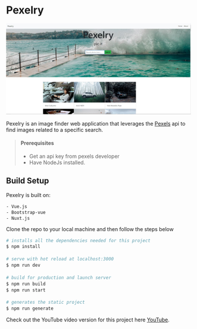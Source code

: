 # Pexelry

![Pexelry Image Finder](/assets/pexels-front-image.JPG "Pexelry Front Image")

Pexelry is an image finder web application that leverages the [Pexels](https://www.pexels.com/api/) api to find images related to a specific search.

> #### Prerequisites
>
> - Get an api key from pexels developer
> - Have NodeJs installed.

## Build Setup

Pexelry is built on:

    - Vue.js
    - Bootstrap-vue
    - Nuxt.js

Clone the repo to your local machine and then follow the steps below

```bash
# installs all the dependencies needed for this project
$ npm install

# serve with hot reload at localhost:3000
$ npm run dev

# build for production and launch server
$ npm run build
$ npm run start

# generates the static project
$ npm run generate
```

Check out the YouTube video version for this project here [YouTube](https://www.youtube.com/channel/UCNCzNrpq0fHxFqQYCmbwAcA).
